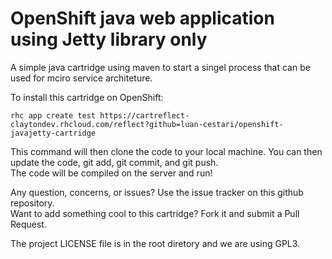 # OpenShift java web application using Jetty library only

A simple java cartridge using maven to start a singel process that can be used for mciro service architeture.

To install this cartridge on OpenShift: 

	rhc app create test https://cartreflect-claytondev.rhcloud.com/reflect?github=luan-cestari/openshift-javajetty-cartridge
	
This command will then clone the code to your local machine.  You can then update the code, git add, git commit, and git push.  
The code will be compiled on the server and run!

Any question, concerns, or issues? Use the issue tracker on this github repository.  
Want to add something cool to this cartridge?  Fork it and submit a Pull Request.

The project LICENSE file is in the root diretory and we are using GPL3.
